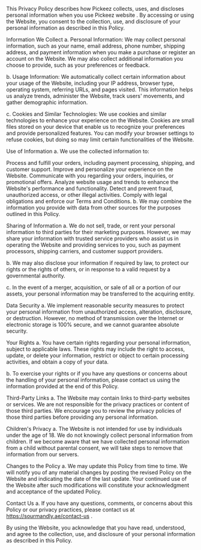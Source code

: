 This Privacy Policy describes how Pickeez collects, uses, and discloses personal information when you use Pickeez website . By accessing or using the Website, you consent to the collection, use, and disclosure of your personal information as described in this Policy.

Information We Collect
a. Personal Information: We may collect personal information, such as your name, email address, phone number, shipping address, and payment information when you make a purchase or register an account on the Website. We may also collect additional information you choose to provide, such as your preferences or feedback.

b. Usage Information: We automatically collect certain information about your usage of the Website, including your IP address, browser type, operating system, referring URLs, and pages visited. This information helps us analyze trends, administer the Website, track users' movements, and gather demographic information.

c. Cookies and Similar Technologies: We use cookies and similar technologies to enhance your experience on the Website. Cookies are small files stored on your device that enable us to recognize your preferences and provide personalized features. You can modify your browser settings to refuse cookies, but doing so may limit certain functionalities of the Website.

Use of Information
a. We use the collected information to:

Process and fulfill your orders, including payment processing, shipping, and customer support.
Improve and personalize your experience on the Website.
Communicate with you regarding your orders, inquiries, or promotional offers.
Analyze website usage and trends to enhance the Website's performance and functionality.
Detect and prevent fraud, unauthorized access, or other illegal activities.
Comply with legal obligations and enforce our Terms and Conditions.
b. We may combine the information you provide with data from other sources for the purposes outlined in this Policy.

Sharing of Information
a. We do not sell, trade, or rent your personal information to third parties for their marketing purposes. However, we may share your information with trusted service providers who assist us in operating the Website and providing services to you, such as payment processors, shipping carriers, and customer support providers.

b. We may also disclose your information if required by law, to protect our rights or the rights of others, or in response to a valid request by a governmental authority.

c. In the event of a merger, acquisition, or sale of all or a portion of our assets, your personal information may be transferred to the acquiring entity.

Data Security
a. We implement reasonable security measures to protect your personal information from unauthorized access, alteration, disclosure, or destruction. However, no method of transmission over the Internet or electronic storage is 100% secure, and we cannot guarantee absolute security.

Your Rights
a. You have certain rights regarding your personal information, subject to applicable laws. These rights may include the right to access, update, or delete your information, restrict or object to certain processing activities, and obtain a copy of your data.

b. To exercise your rights or if you have any questions or concerns about the handling of your personal information, please contact us using the information provided at the end of this Policy.

Third-Party Links
a. The Website may contain links to third-party websites or services. We are not responsible for the privacy practices or content of those third parties. We encourage you to review the privacy policies of those third parties before providing any personal information.

Children's Privacy
a. The Website is not intended for use by individuals under the age of 18. We do not knowingly collect personal information from children. If we become aware that we have collected personal information from a child without parental consent, we will take steps to remove that information from our servers.

Changes to the Policy
a. We may update this Policy from time to time. We will notify you of any material changes by posting the revised Policy on the Website and indicating the date of the last update. Your continued use of the Website after such modifications will constitute your acknowledgment and acceptance of the updated Policy.

Contact Us
a. If you have any questions, comments, or concerns about this Policy or our privacy practices, please contact us at https://sourmandly.ae/contact-us .

By using the Website, you acknowledge that you have read, understood, and agree to the collection, use, and disclosure of your personal information as described in this Policy.
